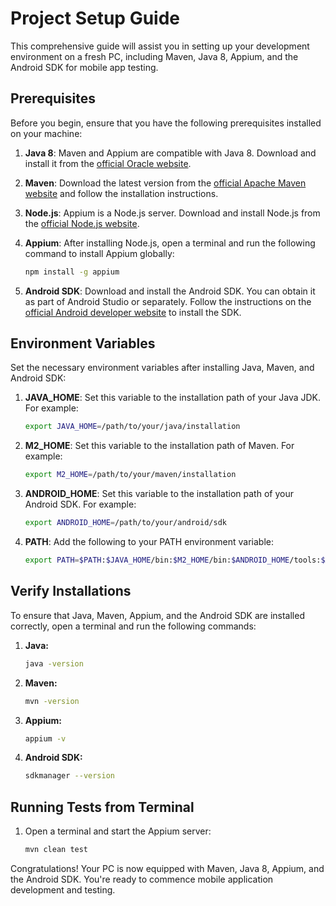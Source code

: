 # Project Setup Guide

This comprehensive guide will assist you in setting up your development environment on a fresh PC, including Maven, Java 8, Appium, and the Android SDK for mobile app testing.

## Prerequisites

Before you begin, ensure that you have the following prerequisites installed on your machine:

1. **Java 8**: Maven and Appium are compatible with Java 8. Download and install it from the [official Oracle website](https://www.oracle.com/java/technologies/javase/javase-jdk8-downloads.html).

2. **Maven**: Download the latest version from the [official Apache Maven website](https://maven.apache.org/download.cgi) and follow the installation instructions.

3. **Node.js**: Appium is a Node.js server. Download and install Node.js from the [official Node.js website](https://nodejs.org/).

4. **Appium**: After installing Node.js, open a terminal and run the following command to install Appium globally:

    ```bash
    npm install -g appium
    ```

5. **Android SDK**: Download and install the Android SDK. You can obtain it as part of Android Studio or separately. Follow the instructions on the [official Android developer website](https://developer.android.com/studio#downloads) to install the SDK.

## Environment Variables

Set the necessary environment variables after installing Java, Maven, and Android SDK:

1. **JAVA_HOME**: Set this variable to the installation path of your Java JDK. For example:

    ```bash
    export JAVA_HOME=/path/to/your/java/installation
    ```

2. **M2_HOME**: Set this variable to the installation path of Maven. For example:

    ```bash
    export M2_HOME=/path/to/your/maven/installation
    ```

3. **ANDROID_HOME**: Set this variable to the installation path of your Android SDK. For example:

    ```bash
    export ANDROID_HOME=/path/to/your/android/sdk
    ```

4. **PATH**: Add the following to your PATH environment variable:

    ```bash
    export PATH=$PATH:$JAVA_HOME/bin:$M2_HOME/bin:$ANDROID_HOME/tools:$ANDROID_HOME/platform-tools
    ```

## Verify Installations

To ensure that Java, Maven, Appium, and the Android SDK are installed correctly, open a terminal and run the following commands:

1. **Java:**

    ```bash
    java -version
    ```

2. **Maven:**

    ```bash
    mvn -version
    ```

3. **Appium:**

    ```bash
    appium -v
    ```

4. **Android SDK:**

    ```bash
    sdkmanager --version
    ```

## Running Tests from Terminal

1. Open a terminal and start the Appium server:

    ```bash
    mvn clean test
    ```

Congratulations! Your PC is now equipped with Maven, Java 8, Appium, and the Android SDK. You're ready to commence mobile application development and testing.